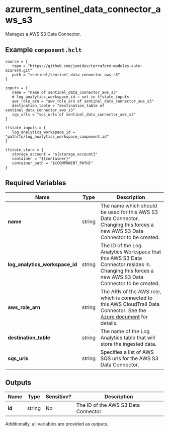 # azurerm_sentinel_data_connector_aws_s3

Manages a AWS S3 Data Connector.

## Example `component.hclt`

```hcl
source = {
   repo = "https://github.com/jumidev/terraform-modules-auto-azurerm.git"   
   path = "sentinel/sentinel_data_connector_aws_s3"   
}

inputs = {
   name = "name of sentinel_data_connector_aws_s3"   
   # log_analytics_workspace_id → set in tfstate_inputs
   aws_role_arn = "aws_role_arn of sentinel_data_connector_aws_s3"   
   destination_table = "destination_table of sentinel_data_connector_aws_s3"   
   sqs_urls = "sqs_urls of sentinel_data_connector_aws_s3"   
}

tfstate_inputs = {
   log_analytics_workspace_id = "path/to/log_analytics_workspace_component:id"   
}

tfstate_store = {
   storage_account = "${storage_account}"   
   container = "${container}"   
   container_path = "${COMPONENT_PATH}"   
}

```

## Required Variables

| Name | Type |  Description |
| ---- | --------- |  ----------- |
| **name** | string |  The name which should be used for this AWS S3 Data Connector. Changing this forces a new AWS S3 Data Connector to be created. | 
| **log_analytics_workspace_id** | string |  The ID of the Log Analytics Workspace that this AWS S3 Data Connector resides in. Changing this forces a new AWS S3 Data Connector to be created. | 
| **aws_role_arn** | string |  The ARN of the AWS role, which is connected to this AWS CloudTrail Data Connector. See the [Azure document](https://docs.microsoft.com/azure/sentinel/connect-aws?tabs=s3#create-an-aws-assumed-role-and-grant-access-to-the-aws-sentinel-account) for details. | 
| **destination_table** | string |  The name of the Log Analytics table that will store the ingested data. | 
| **sqs_urls** | string |  Specifies a list of AWS SQS urls for the AWS S3 Data Connector. | 



## Outputs

| Name | Type | Sensitive? | Description |
| ---- | ---- | --------- | --------- |
| **id** | string | No  | The ID of the AWS S3 Data Connector. | 

Additionally, all variables are provided as outputs.
